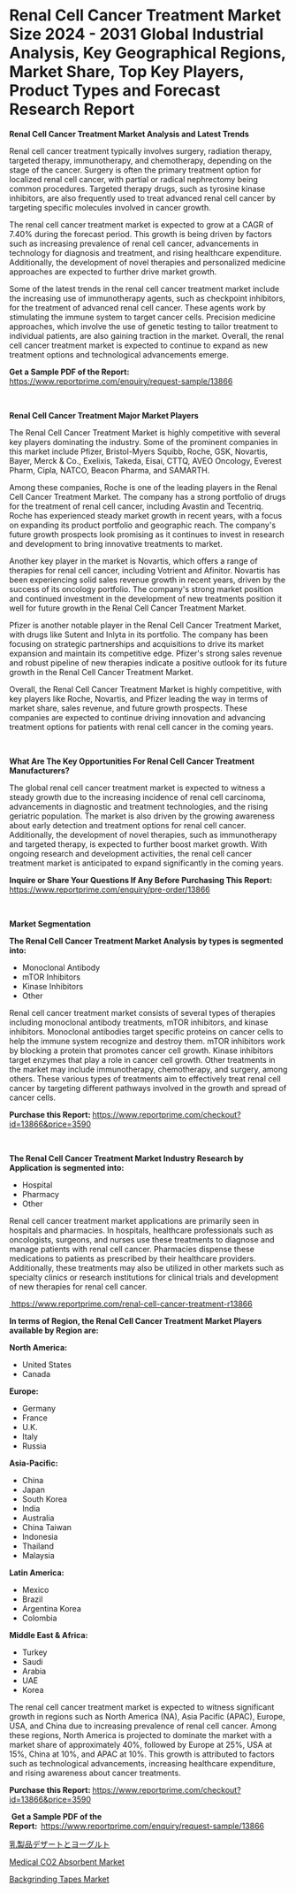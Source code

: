 <p><h1>Renal Cell Cancer Treatment Market Size 2024 - 2031 Global Industrial Analysis, Key Geographical Regions, Market Share, Top Key Players, Product Types and Forecast Research Report</h1></p><p><strong>Renal Cell Cancer Treatment Market Analysis and Latest Trends</strong></p>
<p><p>Renal cell cancer treatment typically involves surgery, radiation therapy, targeted therapy, immunotherapy, and chemotherapy, depending on the stage of the cancer. Surgery is often the primary treatment option for localized renal cell cancer, with partial or radical nephrectomy being common procedures. Targeted therapy drugs, such as tyrosine kinase inhibitors, are also frequently used to treat advanced renal cell cancer by targeting specific molecules involved in cancer growth.</p><p>The renal cell cancer treatment market is expected to grow at a CAGR of 7.40% during the forecast period. This growth is being driven by factors such as increasing prevalence of renal cell cancer, advancements in technology for diagnosis and treatment, and rising healthcare expenditure. Additionally, the development of novel therapies and personalized medicine approaches are expected to further drive market growth.</p><p>Some of the latest trends in the renal cell cancer treatment market include the increasing use of immunotherapy agents, such as checkpoint inhibitors, for the treatment of advanced renal cell cancer. These agents work by stimulating the immune system to target cancer cells. Precision medicine approaches, which involve the use of genetic testing to tailor treatment to individual patients, are also gaining traction in the market. Overall, the renal cell cancer treatment market is expected to continue to expand as new treatment options and technological advancements emerge.</p></p>
<p><strong>Get a Sample PDF of the Report:&nbsp;</strong> <a href="https://www.reportprime.com/enquiry/request-sample/13866">https://www.reportprime.com/enquiry/request-sample/13866</a></p>
<p>&nbsp;</p>
<p><strong>Renal Cell Cancer Treatment Major Market Players</strong></p>
<p><p>The Renal Cell Cancer Treatment Market is highly competitive with several key players dominating the industry. Some of the prominent companies in this market include Pfizer, Bristol-Myers Squibb, Roche, GSK, Novartis, Bayer, Merck & Co., Exelixis, Takeda, Eisai, CTTQ, AVEO Oncology, Everest Pharm, Cipla, NATCO, Beacon Pharma, and SAMARTH.</p><p>Among these companies, Roche is one of the leading players in the Renal Cell Cancer Treatment Market. The company has a strong portfolio of drugs for the treatment of renal cell cancer, including Avastin and Tecentriq. Roche has experienced steady market growth in recent years, with a focus on expanding its product portfolio and geographic reach. The company's future growth prospects look promising as it continues to invest in research and development to bring innovative treatments to market.</p><p>Another key player in the market is Novartis, which offers a range of therapies for renal cell cancer, including Votrient and Afinitor. Novartis has been experiencing solid sales revenue growth in recent years, driven by the success of its oncology portfolio. The company's strong market position and continued investment in the development of new treatments position it well for future growth in the Renal Cell Cancer Treatment Market.</p><p>Pfizer is another notable player in the Renal Cell Cancer Treatment Market, with drugs like Sutent and Inlyta in its portfolio. The company has been focusing on strategic partnerships and acquisitions to drive its market expansion and maintain its competitive edge. Pfizer's strong sales revenue and robust pipeline of new therapies indicate a positive outlook for its future growth in the Renal Cell Cancer Treatment Market.</p><p>Overall, the Renal Cell Cancer Treatment Market is highly competitive, with key players like Roche, Novartis, and Pfizer leading the way in terms of market share, sales revenue, and future growth prospects. These companies are expected to continue driving innovation and advancing treatment options for patients with renal cell cancer in the coming years.</p></p>
<p>&nbsp;</p>
<p><strong>What Are The Key Opportunities For Renal Cell Cancer Treatment Manufacturers?</strong></p>
<p><p>The global renal cell cancer treatment market is expected to witness a steady growth due to the increasing incidence of renal cell carcinoma, advancements in diagnostic and treatment technologies, and the rising geriatric population. The market is also driven by the growing awareness about early detection and treatment options for renal cell cancer. Additionally, the development of novel therapies, such as immunotherapy and targeted therapy, is expected to further boost market growth. With ongoing research and development activities, the renal cell cancer treatment market is anticipated to expand significantly in the coming years.</p></p>
<p><strong>Inquire or Share Your Questions If Any Before Purchasing This Report:</strong> <a href="https://www.reportprime.com/enquiry/pre-order/13866">https://www.reportprime.com/enquiry/pre-order/13866</a></p>
<p>&nbsp;</p>
<p><strong>Market Segmentation</strong></p>
<p><strong>The Renal Cell Cancer Treatment Market Analysis by types is segmented into:</strong></p>
<p><ul><li>Monoclonal Antibody</li><li>mTOR Inhibitors</li><li>Kinase Inhibitors</li><li>Other</li></ul></p>
<p><p>Renal cell cancer treatment market consists of several types of therapies including monoclonal antibody treatments, mTOR inhibitors, and kinase inhibitors. Monoclonal antibodies target specific proteins on cancer cells to help the immune system recognize and destroy them. mTOR inhibitors work by blocking a protein that promotes cancer cell growth. Kinase inhibitors target enzymes that play a role in cancer cell growth. Other treatments in the market may include immunotherapy, chemotherapy, and surgery, among others. These various types of treatments aim to effectively treat renal cell cancer by targeting different pathways involved in the growth and spread of cancer cells.</p></p>
<p><strong>Purchase this Report:&nbsp;</strong><a href="https://www.reportprime.com/checkout?id=13866&price=3590">https://www.reportprime.com/checkout?id=13866&price=3590</a></p>
<p>&nbsp;</p>
<p><strong>The Renal Cell Cancer Treatment Market Industry Research by Application is segmented into:</strong></p>
<p><ul><li>Hospital</li><li>Pharmacy</li><li>Other</li></ul></p>
<p><p>Renal cell cancer treatment market applications are primarily seen in hospitals and pharmacies. In hospitals, healthcare professionals such as oncologists, surgeons, and nurses use these treatments to diagnose and manage patients with renal cell cancer. Pharmacies dispense these medications to patients as prescribed by their healthcare providers. Additionally, these treatments may also be utilized in other markets such as specialty clinics or research institutions for clinical trials and development of new therapies for renal cell cancer.</p></p>
<p><a href="https://www.reportprime.com/renal-cell-cancer-treatment-r13866">&nbsp;https://www.reportprime.com/renal-cell-cancer-treatment-r13866</a></p>
<p><strong>In terms of Region, the Renal Cell Cancer Treatment Market Players available by Region are:</strong></p>
<p>
    <p> <strong> North America: </strong>
        <ul>
            <li>United States</li>
            <li>Canada</li>
        </ul>
        </p> 
    <p> <strong> Europe: </strong>
        <ul>
            <li>Germany</li>
            <li>France</li>
            <li>U.K.</li>
            <li>Italy</li>
            <li>Russia</li>
        </ul>
        </p> 
    <p> <strong> Asia-Pacific: </strong>
        <ul>
            <li>China</li>
            <li>Japan</li>
            <li>South Korea</li>
            <li>India</li>
            <li>Australia</li>
            <li>China Taiwan</li>
            <li>Indonesia</li>
            <li>Thailand</li>
            <li>Malaysia</li>
        </ul>
        </p> 
    <p> <strong> Latin America: </strong>
        <ul>
            <li>Mexico</li>
            <li>Brazil</li>
            <li>Argentina Korea</li>
            <li>Colombia</li>
        </ul>
        </p> 
    <p> <strong> Middle East & Africa: </strong>
        <ul>
            <li>Turkey</li>
            <li>Saudi</li>
            <li>Arabia</li>
            <li>UAE</li>
            <li>Korea</li>
        </ul>
    </p>
    </p>
<p><p>The renal cell cancer treatment market is expected to witness significant growth in regions such as North America (NA), Asia Pacific (APAC), Europe, USA, and China due to increasing prevalence of renal cell cancer. Among these regions, North America is projected to dominate the market with a market share of approximately 40%, followed by Europe at 25%, USA at 15%, China at 10%, and APAC at 10%. This growth is attributed to factors such as technological advancements, increasing healthcare expenditure, and rising awareness about cancer treatments.</p></p>
<p><strong>Purchase this Report: </strong><a href="https://www.reportprime.com/checkout?id=13866&price=3590">https://www.reportprime.com/checkout?id=13866&price=3590</a></p>
<p>&nbsp;<strong>Get a Sample PDF of the Report:&nbsp;&nbsp;</strong><a href="https://www.reportprime.com/enquiry/request-sample/13866">https://www.reportprime.com/enquiry/request-sample/13866</a></p>
<p><strong></strong></p>
<p><p><a href="https://github.com/mohamedbakry57/Market-Research-Report-List-4/blob/main/5164503110100.md">乳製品デザートとヨーグルト</a></p><p><a href="https://view.publitas.com/reportprime-1/market-forecast-global-medical-co2-absorbent-trends-and-impact-analysis-2024-2031-by-application-hospital-clinic-and-by-type-sodasorb-soda-lime-others/">Medical CO2 Absorbent Market</a></p><p><a href="https://view.publitas.com/reportprime-1/backgrinding-tapes-market-size-growth-and-industry-analysis-by-market-segmentation-and-regional-insights-and-forecast-to-2031/">Backgrinding Tapes Market</a></p></p>